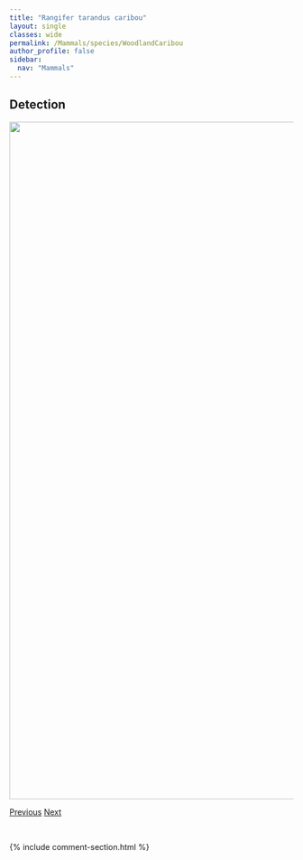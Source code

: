 ```yaml
---
title: "Rangifer tarandus caribou"
layout: single
classes: wide
permalink: /Mammals/species/WoodlandCaribou
author_profile: false
sidebar:
  nav: "Mammals"
---
```


<h2>Detection</h2>

<a href="https://drive.google.com/uc?export=view&id=1XKTHusJ8FZIvPqplCGbN4hpz952sUoQR">
<img src="https://drive.google.com/uc?export=view&id=1XKTHusJ8FZIvPqplCGbN4hpz952sUoQR" height = "1200" width = "800">
</a>


<a href="/DevelopmentWebsite/Mammals/species/WolvesCoyotesandAllies" class="pagination--pager" title="Canidae">Previous</a> <a href="/DevelopmentWebsite/Mammals/species/Badger" class="pagination--pager" title="Taxidea taxus">Next</a>

<p>&nbsp;</p>

{% include comment-section.html %}
